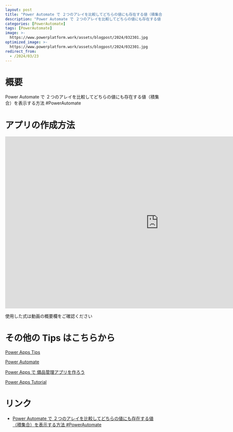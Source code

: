 ```yaml
---
layout: post
title: "Power Automate で ２つのアレイを比較してどちらの値にも存在する値（積集合）を表示する方法 #PowerAutomate"
description: "Power Automate で ２つのアレイを比較してどちらの値にも存在する値（積集合）を表示する方法 #PowerAutomateを動画で分かりやすく解説"
categories: [PowerAutomate]
tags: [PowerAutomate]
image: >-
  https://www.powerplatform.work/assets/blogpost/2024/032301.jpg
optimized_image: >-
  https://www.powerplatform.work/assets/blogpost/2024/032301.jpg
redirect_from:
  - /2024/03/23
---
```



#  概要

Power Automate で ２つのアレイを比較してどちらの値にも存在する値（積集合）を表示する方法 #PowerAutomate


# アプリの作成方法

<iframe width="983" height="553" src="https://www.youtube.com/embed/MUWRkb9w2sg" title="YouTube video player" frameborder="0" allow="accelerometer; autoplay; clipboard-write; encrypted-media; gyroscope; picture-in-picture" allowfullscreen></iframe>


使用した式は動画の概要欄をご確認ください


# その他の Tips はこちらから

[Power Apps Tips](https://www.youtube.com/watch?v=VrAQf3JQ7yM&list=PLVhFi1fb3DqakSLVMn22DDcySXh9jtzi- )


[Power Automate](https://www.youtube.com/watch?v=-YnJYT0ASEM&list=PLVhFi1fb3Dqbzic6GieqnLFgD3aTj-eHA)


[Power Apps で 備品管理アプリを作ろう](https://www.youtube.com/playlist?list=PLVhFi1fb3DqZM3HKb8Hea6XEL96990Fyn)


[Power Apps Tutorial](https://www.youtube.com/playlist?list=PLVhFi1fb3DqalxpL974VvAJvV4iWoSbe_)


# リンク


- [Power Automate で ２つのアレイを比較してどちらの値にも存在する値（積集合）を表示する方法 #PowerAutomate](https://www.youtube.com/watch?v=MUWRkb9w2sg)

